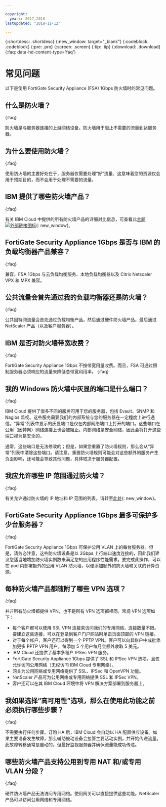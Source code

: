 ```yaml
---

copyright:
  years: 2017,2018
lastupdated: "2018-11-12"

---
```


{:shortdesc: .shortdesc}
{:new_window: target="_blank"}
{:codeblock: .codeblock}
{:pre: .pre}
{:screen: .screen}
{:tip: .tip}
{:download: .download}
{:faq: data-hd-content-type='faq'}

# 常见问题

以下是使用 FortiGate Security Appliance (FSA) 1Gbps 防火墙时的常见问题。

## 什么是防火墙？
{:faq}

防火墙是与服务器连接的上游网络设备。防火墙用于阻止不需要的流量到达服务器。

## 为什么要使用防火墙？
{:faq}

使用防火墙的主要好处在于，服务器仅需要处理“好”流量，这意味着您的资源仅会用于预期目的，而不会用于处理不需要的流量。

## IBM 提供了哪些防火墙产品？
{:faq}

有关 IBM Cloud 中提供的所有防火墙产品的详细对比信息，可查看此[主题 ![外部链接图标](../../icons/launch-glyph.svg "外部链接图标")](/docs/infrastructure/fortigate-10g/explore-firewalls.html#explore-firewalls){: new_window}。 

## FortiGate Security Appliance 1Gbps 是否与 IBM 的负载均衡器产品兼容？
{:faq}

兼容。FSA 1Gbps 与云负载均衡服务、本地负载均衡器以及 Citrix Netscaler VPX 和 MPX 兼容。

## 公共流量会首先通过我的负载均衡器还是防火墙？
{:faq}

公共因特网流量会首先通过负载均衡产品，然后通过硬件防火墙产品，最后通过 NetScaler 产品（以及客户服务器）。

## IBM 是否对防火墙带宽收费？
{:faq}

FortiGate Security Appliance 1Gbps 不按带宽用量收费。而且，FSA 可通过限制服务器必须响应的流量来降低总带宽利用率。
{:faq}

## 我的 Windows 防火墙中灰显的端口是什么端口？
{:faq}

IBM Cloud 提供了很多不同的服务可用于您的服务器，包括 Evault、SNMP 和 Nagios 监视。这些服务需要我们的内部系统与您的服务器在一定程度上进行通信。“异常”列表中显示的灰显端口是仅在内部网络端口上打开的端口。这些端口在公用（因特网）网络连接上也会被阻止。内部网络是安全网络，因此会将打开这些端口视为是安全的。

通常，这些端口是无法修改的；但是，如果您重置了防火墙规则，那么会从“异常”列表中清除这些端口。请注意，重置防火墙规则可能会对这些额外的服务产生负面影响，还可能会导致其他问题，具体取决于服务器配置。

## 我应允许哪些 IP 范围通过防火墙？
{:faq}

有关允许通过防火墙的 IP 地址和 IP 范围的列表，请转至[此处](/docs/infrastructure/hardware-firewall-dedicated/ips.html){: new_window}。 

## FortiGate Security Appliance 1Gbps 最多可保护多少台服务器？
{:faq}

FortiGate Security Appliance 1Gbps 可保护公用 VLAN 上的每台服务器。但是，请务必注意，这些防火墙设备是以 2Gbps 上行端口速度连接的，因此我们建议您适当地增加防火墙实例数来满足您的应用程序性能需求。要完成此操作，可以在 pod 内部署额外的公用 VLAN 防火墙，以便添加额外的防火墙和关联的计算资源。

## 每种防火墙产品都随附了哪些 VPN 选项？
{:faq}

并非所有防火墙都提供 VPN，也不是所有 VPN 选项都相同。常规 VPN 选项如下：

* 每个客户都可以使用 SSL VPN 连接来访问我们的专用网络，连接数量不限。要建立这些连接，可以在登录到客户门户网站时单击页面顶部的 VPN 链接。
* 对于每个帐户，客户还可以得到一个 PPTP VPN。客户可以向其帐户中成批添加更多 PPTP VPN 用户，每添加 5 个用户每月会额外收取 5 美元。
* IBM Cloud 还提供了基本多租户 IPSec VPN 服务。
* FortiGate Security Appliance 1Gbps 提供了 SSL 和 IPSec VPN 选项，且仅允许访问公用网络（无权访问 IBM Cloud 专用网络）。
* 网关为公用网络或专用网络提供了 SSL、IPSec 和 OpenVPN 功能。
* NetScaler 产品可为公用网络或专用网络提供 SSL 和 IPSec VPN。
* 客户还可以在其 IBM Cloud 环境中将 VPN 解决方案部署到服务器上。

## 我如果选择“高可用性”选项，那么在使用此功能之前必须执行哪些步骤？
{:faq}

不需要执行任何步骤。订购 HA 后，IBM Cloud 会自动以 HA 配置供应设备。如果主要设备发生故障，那么辅助被动设备会接管主要活动实例，并开始传递流量。此故障转移通常是自动的，但最好监视服务器并确保流量能成功传递。

## 哪些防火墙产品支持公用到专用 NAT 和/或专用 VLAN 分段？
{:faq}

硬件防火墙产品无法访问专用网络。使用网关可以直接提供这些功能。NetScaler 产品可以访问公用网络和专用网络。
